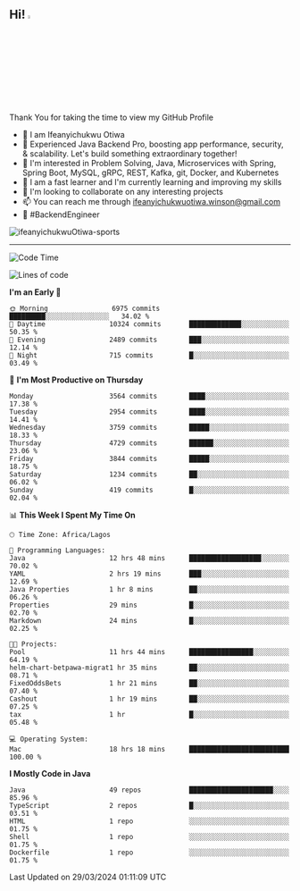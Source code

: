 <!-- BLOG-POST-LIST:START --><!-- BLOG-POST-LIST:END -->

## Hi! <img src="https://media.giphy.com/media/hvRJCLFzcasrR4ia7z/giphy.gif" width="4%"> 

Thank You for taking the time to view my GitHub Profile

- 👋 I am Ifeanyichukwu Otiwa
- 🚀 Experienced Java Backend Pro, boosting app performance, security, & scalability. Let's build something extraordinary together!
- 👀 I'm interested in Problem Solving, Java, Microservices with Spring, Spring Boot, MySQL, gRPC, REST, Kafka, git, Docker, and Kubernetes
- 🌱 I am a fast learner and I'm currently learning and improving my skills
- 💞️ I'm looking to collaborate on any interesting projects
- 📫 You can reach me through ifeanyichukwuotiwa.winson@gmail.com
- 🚀 #BackendEngineer

<p align="left" marginTop="10px"> <img src="https://komarev.com/ghpvc/?username=ifeanyichukwuOtiwa-sports&label=Profile%20views&color=0e75b6&style=for-the-badge" alt="ifeanyichukwuOtiwa-sports" /> </p>

***

<!--START_SECTION:waka-->
![Code Time](http://img.shields.io/badge/Code%20Time-2%2C347%20hrs%205%20mins-blue)

![Lines of code](https://img.shields.io/badge/From%20Hello%20World%20I%27ve%20Written-4.7%20million%20lines%20of%20code-blue)

**I'm an Early 🐤** 

```text
🌞 Morning                6975 commits        █████████░░░░░░░░░░░░░░░░   34.02 % 
🌆 Daytime                10324 commits       █████████████░░░░░░░░░░░░   50.35 % 
🌃 Evening                2489 commits        ███░░░░░░░░░░░░░░░░░░░░░░   12.14 % 
🌙 Night                  715 commits         █░░░░░░░░░░░░░░░░░░░░░░░░   03.49 % 
```
📅 **I'm Most Productive on Thursday** 

```text
Monday                   3564 commits        ████░░░░░░░░░░░░░░░░░░░░░   17.38 % 
Tuesday                  2954 commits        ████░░░░░░░░░░░░░░░░░░░░░   14.41 % 
Wednesday                3759 commits        █████░░░░░░░░░░░░░░░░░░░░   18.33 % 
Thursday                 4729 commits        ██████░░░░░░░░░░░░░░░░░░░   23.06 % 
Friday                   3844 commits        █████░░░░░░░░░░░░░░░░░░░░   18.75 % 
Saturday                 1234 commits        ██░░░░░░░░░░░░░░░░░░░░░░░   06.02 % 
Sunday                   419 commits         █░░░░░░░░░░░░░░░░░░░░░░░░   02.04 % 
```


📊 **This Week I Spent My Time On** 

```text
🕑︎ Time Zone: Africa/Lagos

💬 Programming Languages: 
Java                     12 hrs 48 mins      ██████████████████░░░░░░░   70.02 % 
YAML                     2 hrs 19 mins       ███░░░░░░░░░░░░░░░░░░░░░░   12.69 % 
Java Properties          1 hr 8 mins         ██░░░░░░░░░░░░░░░░░░░░░░░   06.26 % 
Properties               29 mins             █░░░░░░░░░░░░░░░░░░░░░░░░   02.70 % 
Markdown                 24 mins             █░░░░░░░░░░░░░░░░░░░░░░░░   02.25 % 

🐱‍💻 Projects: 
Pool                     11 hrs 44 mins      ████████████████░░░░░░░░░   64.19 % 
helm-chart-betpawa-migrat1 hr 35 mins        ██░░░░░░░░░░░░░░░░░░░░░░░   08.71 % 
FixedOddsBets            1 hr 21 mins        ██░░░░░░░░░░░░░░░░░░░░░░░   07.40 % 
Cashout                  1 hr 19 mins        ██░░░░░░░░░░░░░░░░░░░░░░░   07.25 % 
tax                      1 hr                █░░░░░░░░░░░░░░░░░░░░░░░░   05.48 % 

💻 Operating System: 
Mac                      18 hrs 18 mins      █████████████████████████   100.00 % 
```

**I Mostly Code in Java** 

```text
Java                     49 repos            █████████████████████░░░░   85.96 % 
TypeScript               2 repos             █░░░░░░░░░░░░░░░░░░░░░░░░   03.51 % 
HTML                     1 repo              ░░░░░░░░░░░░░░░░░░░░░░░░░   01.75 % 
Shell                    1 repo              ░░░░░░░░░░░░░░░░░░░░░░░░░   01.75 % 
Dockerfile               1 repo              ░░░░░░░░░░░░░░░░░░░░░░░░░   01.75 % 
```




 Last Updated on 29/03/2024 01:11:09 UTC
<!--END_SECTION:waka-->

<!--
<p align="center">
![trophy](https://github-profile-trophy.vercel.app/?username=ifeanyichukwuOtiwa-sports&theme=onedark) (https://github.com/ryo-ma/github-profile-trophy)
</p>
-->

<!---
ifeanyi-otiwa/ifeanyi-otiwa is a ✨ special ✨ repository because its `README.md` (this file) appears on your GitHub profile.
You can click the Preview link to take a look at your changes.
--->

